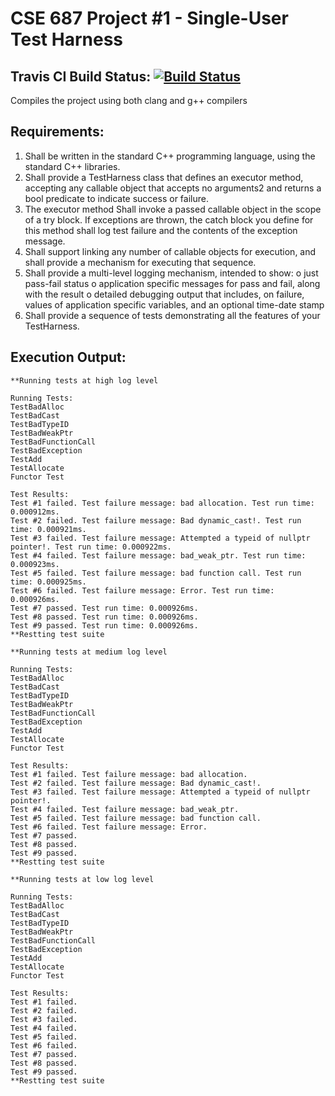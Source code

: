 # CSE 687 Project #1 - Single-User Test Harness
## Travis CI Build Status: [![Build Status](https://travis-ci.com/archerc56/CSE687_OOD.svg?branch=master)](https://travis-ci.com/archerc56/CSE687_OOD)
Compiles the project using both clang and g++ compilers

## Requirements:
1. Shall be written in the standard C++ programming language, using the standard C++ libraries. 
2. Shall provide a TestHarness class that defines an executor method, accepting any callable object that accepts no arguments2 and returns a bool predicate to indicate success or failure. 
3. The executor method Shall invoke a passed callable object in the scope of a try block. If exceptions are thrown, the catch block you define for this method shall log test failure and the contents of the exception message. 
4. Shall support linking any number of callable objects for execution, and shall provide a mechanism for executing that sequence. 
5. Shall provide a multi-level logging mechanism, intended to show: 
o	just pass-fail status
o	application specific messages for pass and fail, along with the result
o	detailed debugging output that includes, on failure, values of application specific variables, and an optional time-date stamp
6. Shall provide a sequence of tests demonstrating all the features of your TestHarness. 


## Execution Output: 

```
**Running tests at high log level

Running Tests:
TestBadAlloc
TestBadCast
TestBadTypeID
TestBadWeakPtr
TestBadFunctionCall
TestBadException
TestAdd
TestAllocate
Functor Test

Test Results:
Test #1 failed. Test failure message: bad allocation. Test run time: 0.000912ms.
Test #2 failed. Test failure message: Bad dynamic_cast!. Test run time: 0.000921ms.
Test #3 failed. Test failure message: Attempted a typeid of nullptr pointer!. Test run time: 0.000922ms.
Test #4 failed. Test failure message: bad_weak_ptr. Test run time: 0.000923ms.
Test #5 failed. Test failure message: bad function call. Test run time: 0.000925ms.
Test #6 failed. Test failure message: Error. Test run time: 0.000926ms.
Test #7 passed. Test run time: 0.000926ms.
Test #8 passed. Test run time: 0.000926ms.
Test #9 passed. Test run time: 0.000926ms.
**Restting test suite

**Running tests at medium log level

Running Tests:
TestBadAlloc
TestBadCast
TestBadTypeID
TestBadWeakPtr
TestBadFunctionCall
TestBadException
TestAdd
TestAllocate
Functor Test

Test Results:
Test #1 failed. Test failure message: bad allocation.
Test #2 failed. Test failure message: Bad dynamic_cast!.
Test #3 failed. Test failure message: Attempted a typeid of nullptr pointer!.
Test #4 failed. Test failure message: bad_weak_ptr.
Test #5 failed. Test failure message: bad function call.
Test #6 failed. Test failure message: Error.
Test #7 passed.
Test #8 passed.
Test #9 passed.
**Restting test suite

**Running tests at low log level

Running Tests:
TestBadAlloc
TestBadCast
TestBadTypeID
TestBadWeakPtr
TestBadFunctionCall
TestBadException
TestAdd
TestAllocate
Functor Test

Test Results:
Test #1 failed.
Test #2 failed.
Test #3 failed.
Test #4 failed.
Test #5 failed.
Test #6 failed.
Test #7 passed.
Test #8 passed.
Test #9 passed.
**Restting test suite
```

